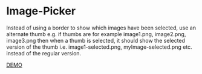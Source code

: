 # Image-Picker
Instead of using a border to show which images have been selected, use an alternate thumb e.g. if thumbs are for example image1.png, image2.png, image3.png then when a thumb is selected, it should show the selected version of the thumb i.e. image1-selected.png, myImage-selected.png etc. instead of the regular version.

[DEMO](http://usmanarshad.com/image-picker/)
